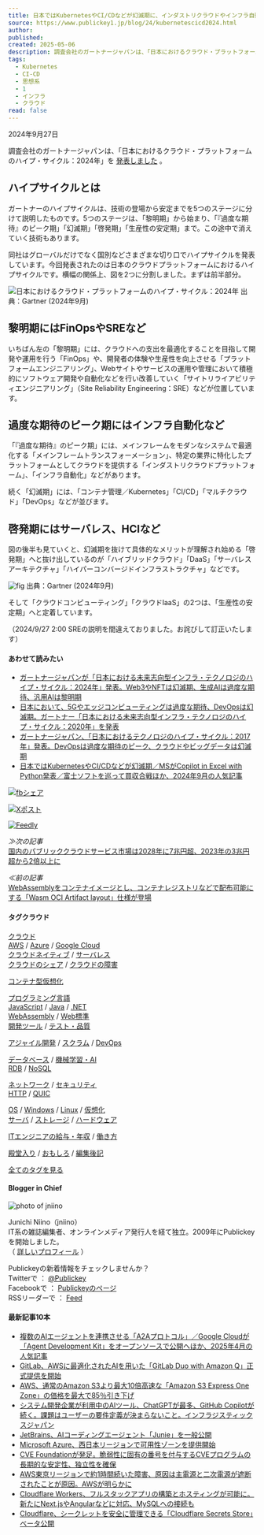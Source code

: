 ```yaml
---
title: 日本ではKubernetesやCI/CDなどが幻滅期に、インダストリクラウドやインフラ自動化は過度な期待。「日本におけるクラウド・プラットフォームのハイプ・サイクル」2024年版発表
source: https://www.publickey1.jp/blog/24/kubernetescicd2024.html
author: 
published: 
created: 2025-05-06
description: 調査会社のガートナージャパンは、「日本におけるクラウド・プラットフォームのハイプ・サイクル：2024年」を発表しました。 ハイプサイクルとは ガートナーのハイプサイクルは、技術の登場から安定までを5つのステージに分けて説明したものです。5つ...
tags:
  - Kubernetes
  - CI-CD
  - 思想系
  - 1
  - インフラ
  - クラウド
read: false
---
```

2024年9月27日

  

調査会社のガートナージャパンは、「日本におけるクラウド・プラットフォームのハイプ・サイクル：2024年」を [発表しました](https://www.gartner.co.jp/ja/newsroom/press-releases/pr-20240918-cloud-hc) 。

## ハイプサイクルとは

ガートナーのハイプサイクルは、技術の登場から安定までを5つのステージに分けて説明したものです。5つのステージは、「黎明期」から始まり、「『過度な期待』のピーク期」「幻滅期」「啓発期」「生産性の安定期」まで。この途中で消えていく技術もあります。

同社はグローバルだけでなく国別などさまざまな切り口でハイプサイクルを発表しています。今回発表されたのは日本のクラウドプラットフォームにおけるハイプサイクルです。横幅の関係上、図を2つに分割しました。まずは前半部分。

![日本におけるクラウド・プラットフォームのハイプ・サイクル：2024年](https://www.publickey1.jp/2024/cloud-hypecycle-jp-2024a.png) 出典：Gartner (2024年9月)

## 黎明期にはFinOpsやSREなど

いちばん左の「黎明期」には、クラウドへの支出を最適化することを目指して開発や運用を行う「FinOps」や、開発者の体験や生産性を向上させる「プラットフォームエンジニアリング」、Webサイトやサービスの運用や管理において積極的にソフトウェア開発や自動化などを行い改善していく「サイトリライアビリティエンジニアリング」（Site Reliability Engineering：SRE）などが位置しています。

## 過度な期待のピーク期にはインフラ自動化など

「『過度な期待』のピーク期」には、メインフレームをモダンなシステムで最適化する「メインフレームトランスフォーメーション」、特定の業界に特化したプラットフォームとしてクラウドを提供する「インダストリクラウドプラットフォーム」、「インフラ自動化」などがあります。

続く「幻滅期」には、「コンテナ管理／Kubernetes」「CI/CD」「マルチクラウド」「DevOps」などが並びます。

## 啓発期にはサーバレス、HCIなど

図の後半も見ていくと、幻滅期を抜けて具体的なメリットが理解され始める「啓発期」へと抜け出しているのが「ハイブリッドクラウド」「DaaS」「サーバレスアーキテクチャ」「ハイパーコンバージドインフラストラクチャ」などです。

![fig](https://www.publickey1.jp/2024/cloud-hypecycle-jp-2024b.png) 出典：Gartner (2024年9月)

そして「クラウドコンピューティング」「クラウドIaaS」の2つは、「生産性の安定期」へと定着しています。

（2024/9/27 2:00 SREの説明を間違えておりました。お詫びして訂正いたします）

#### あわせて読みたい

- [ガートナージャパンが「日本における未来志向型インフラ・テクノロジのハイプ・サイクル：2024年」発表。Web3やNFTは幻滅期、生成AIは過度な期待、汎用AIは黎明期](https://www.publickey1.jp/blog/24/2024web3nftaiai.html)
- [日本において、5Gやエッジコンピューティングは過度な期待、DevOpsは幻滅期。ガートナー「日本における未来志向型インフラ・テクノロジのハイプ・サイクル：2020年」を発表](https://www.publickey1.jp/blog/20/5gdevops2020.html)
- [ガートナージャパン、「日本におけるテクノロジのハイプ・サイクル：2017年」発表。DevOpsは過度な期待のピーク、クラウドやビッグデータは幻滅期](https://www.publickey1.jp/blog/17/2017devops.html)
- [日本ではKubernetesやCI/CDなどが幻滅期／MSがCopilot in Excel with Python発表／富士ソフトを巡って買収合戦ほか、2024年9月の人気記事](https://www.publickey1.jp/blog/24/kubernetescicdmscopilot_in_excel_with_python20249.html)

[![fbシェア](https://www.publickey1.jp/2024/fbshare_btn.png)](http://www.facebook.com/share.php?u=https%3A%2F%2Fwww.publickey1.jp%2Fblog%2F24%2Fkubernetescicd2024.html)

[![Xポスト](https://www.publickey1.jp/2024/xpost_btn.png)](https://twitter.com/intent/tweet?original_referer=https%3A%2F%2Fwww.publickey1.jp%2F&text=%E6%97%A5%E6%9C%AC%E3%81%A7%E3%81%AFKubernetes%E3%82%84CI%2FCD%E3%81%AA%E3%81%A9%E3%81%8C%E5%B9%BB%E6%BB%85%E6%9C%9F%E3%81%AB%E3%80%81%E3%82%A4%E3%83%B3%E3%83%80%E3%82%B9%E3%83%88%E3%83%AA%E3%82%AF%E3%83%A9%E3%82%A6%E3%83%89%E3%82%84%E3%82%A4%E3%83%B3%E3%83%95%E3%83%A9%E8%87%AA%E5%8B%95%E5%8C%96%E3%81%AF%E9%81%8E%E5%BA%A6%E3%81%AA%E6%9C%9F%E5%BE%85%E3%80%82%E3%80%8C%E6%97%A5%E6%9C%AC%E3%81%AB%E3%81%8A%E3%81%91%E3%82%8B%E3%82%AF%E3%83%A9%E3%82%A6%E3%83%89%E3%83%BB%E3%83%97%E3%83%A9%E3%83%83%E3%83%88%E3%83%95%E3%82%A9%E3%83%BC%E3%83%A0%E3%81%AE%E3%83%8F%E3%82%A4%E3%83%97%E3%83%BB%E3%82%B5%E3%82%A4%E3%82%AF%E3%83%AB%E3%80%8D2024%E5%B9%B4%E7%89%88%E7%99%BA%E8%A1%A8%20%EF%BC%8D%20Publickey&url=https%3A%2F%2Fwww.publickey1.jp%2Fblog%2F24%2Fkubernetescicd2024.html)

[![Feedly](https://www.publickey1.jp/2024/feedly_btn.png)](https://feedly.com/i/subscription/feed%2Fhttps%3A%2F%2Fwww.publickey1.jp%2Fatom.xml)

  

*≫次の記事*  
[国内のパブリッククラウドサービス市場は2028年に7兆円超、2023年の3兆円超から2倍以上に](https://www.publickey1.jp/blog/24/20287202332.html)  
  
*≪前の記事*  
[WebAssemblyをコンテナイメージとし、コンテナレジストリなどで配布可能にする「Wasm OCI Artifact layout」仕様が登場](https://www.publickey1.jp/blog/24/webassemblywasm_oci_artifact_layout.html)

  
  

#### タグクラウド

[クラウド](https://www.publickey1.jp/cloud/)  
[AWS](https://www.publickey1.jp/cloud/aws/) / [Azure](https://www.publickey1.jp/cloud/microsoft-azure/) / [Google Cloud](https://www.publickey1.jp/cloud/google-cloud/)  
[クラウドネイティブ](https://www.publickey1.jp/cloud/cloud-native/) / [サーバレス](https://www.publickey1.jp/cloud/serverless/)  
[クラウドのシェア](https://www.publickey1.jp/cloud/cloud-share/) / [クラウドの障害](https://www.publickey1.jp/cloud/cloud-failure/)  

[コンテナ型仮想化](https://www.publickey1.jp/container-vm/)

[プログラミング言語](https://www.publickey1.jp/programming-lang/)  
[JavaScript](https://www.publickey1.jp/programming-lang/javascript/) / [Java](https://www.publickey1.jp/programming-lang/java/) / [.NET](https://www.publickey1.jp/programming-lang/net/)  
[WebAssembly](https://www.publickey1.jp/programming-lang/webassembly/) / [Web標準](https://www.publickey1.jp/programming-lang/web-standards/)  
[開発ツール](https://www.publickey1.jp/devtools/) / [テスト・品質](https://www.publickey1.jp/devtools/software-test/)

[アジャイル開発](https://www.publickey1.jp/devops/agile/) / [スクラム](https://www.publickey1.jp/devops/scrum/) / [DevOps](https://www.publickey1.jp/devops/)

[データベース](https://www.publickey1.jp/database/) / [機械学習・AI](https://www.publickey1.jp/database/machine-learning-ai)  
[RDB](https://www.publickey1.jp/database/rdb/) / [NoSQL](https://www.publickey1.jp/database/nosql/)  

[ネットワーク](https://www.publickey1.jp/network/) / [セキュリティ](https://www.publickey1.jp/network/security)  
[HTTP](https://www.publickey1.jp/network/http/) / [QUIC](https://www.publickey1.jp/network/quic/)

[OS](https://www.publickey1.jp/os) / [Windows](https://www.publickey1.jp/os/windows) / [Linux](https://www.publickey1.jp/os/linux) / [仮想化](https://www.publickey1.jp/os/vm)  
[サーバ](https://www.publickey1.jp/hardware/server/) / [ストレージ](https://www.publickey1.jp/hardware/storage/) / [ハードウェア](https://www.publickey1.jp/hardware/)

[ITエンジニアの給与・年収](https://www.publickey1.jp/trends/payment/) / [働き方](https://www.publickey1.jp/trends/workstyle/)

[殿堂入り](https://www.publickey1.jp/after-words/recommend/) / [おもしろ](https://www.publickey1.jp/after-words/funny) / [編集後記](https://www.publickey1.jp/after-words/)

[全てのタグを見る](https://www.publickey1.jp/tags.html)

#### Blogger in Chief

![photo of jniino](https://www.publickey1.jp/images/profile.jpg)

Junichi Niino（jniino）  
IT系の雑誌編集者、オンラインメディア発行人を経て独立。2009年にPublickeyを開始しました。  
（ [詳しいプロフィール](https://www.publickey1.jp/about-us.html) ）

Publickeyの新着情報をチェックしませんか？  
Twitterで ： [@Publickey](https://twitter.com/publickey/)  
Facebookで ： [Publickeyのページ](https://www.facebook.com/publickey/)  
RSSリーダーで ： [Feed](https://www.publickey1.jp/atom.xml)  

#### 最新記事10本

- [複数のAIエージェントを連携させる「A2Aプロトコル」／Google Cloudが「Agent Development Kit」をオープンソースで公開へほか、2025年4月の人気記事](https://www.publickey1.jp/blog/25/aia2agoogle_cloudagent_development_kit20254.html)
- [GitLab、AWSに最適化されたAIを用いた「GitLab Duo with Amazon Q」正式提供を開始](https://www.publickey1.jp/blog/25/gitlabawsaigitlab_duo_with_amazon_q.html)
- [AWS、通常のAmazon S3より最大10倍高速な「Amazon S3 Express One Zone」の価格を最大で85％引き下げ](https://www.publickey1.jp/blog/25/awsamazon_s310amazon_s3_express_one_zone85.html)
- [システム開発企業が利用中のAIツール、ChatGPTが最多、GitHub Copilotが続く。課題はユーザーの要件定義が決まらないこと。インフラジスティックスジャパン](https://www.publickey1.jp/blog/25/aichatgptgithub_copilot.html)
- [JetBrains、AIコーディングエージェント「Junie」を一般公開](https://www.publickey1.jp/blog/25/jetbrainsaijunie_1.html)
- [Microsoft Azure、西日本リージョンで可用性ゾーンを提供開始](https://www.publickey1.jp/blog/25/micorosoft_azure.html)
- [CVE Foundationが発足。脆弱性に固有の番号を付与するCVEプログラムの長期的な安定性、独立性を確保](https://www.publickey1.jp/blog/25/cve_foundationcve.html)
- [AWS東京リージョンで約1時間続いた障害、原因は主電源と二次電源が遮断されたことが原因。AWSが明らかに](https://www.publickey1.jp/blog/25/aws1aws.html)
- [Cloudflare Workers、フルスタックアプリの構築とホスティングが可能に。新たにNext.jsやAngularなどに対応、MySQLへの接続も](https://www.publickey1.jp/blog/25/cloudflare_workersnextjsangularpostgresqlmysql.html)
- [Cloudflare、シークレットを安全に管理できる「Cloudflare Secrets Store」ベータ公開](https://www.publickey1.jp/blog/25/cloudflarecloudflare_secrets_store.html)